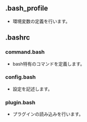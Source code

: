 
## .bash_profile
- 環境変数の定義を行います。

## .bashrc
### command.bash
- bash特有のコマンドを定義します。
### config.bash
- 設定を記述します。
### plugin.bash
- プラグインの読み込みを行います。
